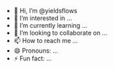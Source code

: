 - 👋 Hi, I’m @yieldsflows
- 👀 I’m interested in ...
- 🌱 I’m currently learning ...
- 💞️ I’m looking to collaborate on ...
- 📫 How to reach me ...
- 😄 Pronouns: ...
- ⚡ Fun fact: ...

<!---
yieldsflows/yieldsflows is a ✨ special ✨ repository because its `README.md` (this file) appears on your GitHub profile.
You can click the Preview link to take a look at your changes.
--->
